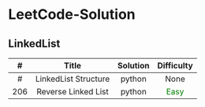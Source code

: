 # LeetCode-Solution

## LinkedList
| # | Title | Solution | Difficulty |
|:----:|:----:|:----:|:----:|
| # | LinkedList Structure | python | None |
| 206 | Reverse Linked List | python | <font color=green>Easy</font> |